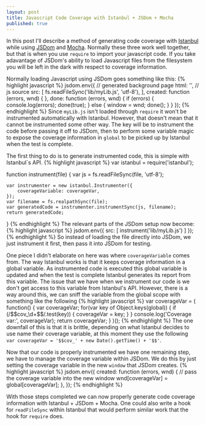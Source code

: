 ```yaml
---
layout: post
title: Javascript Code Coverage with Istanbul + JSDom + Mocha
published: true
---
```


In this post I'll describe a method of generating code coverage with [Istanbul](https://github.com/gotwarlost/istanbul)
 while using [JSDom](https://github.com/tmpvar/jsdom) and [Mocha](https://mochajs.org/). Normally
 these three work well together, but that is when you use ```require``` to import your javascript code.
 If you take adavantage of JSDom's ability to load Javascript files from the filesystem you will be
 left in the dark with respect to coverage information.

 Normally loading Javascript using JSDom goes something like this:
{% highlight javascript %}
jsdom.env({
    // generated background page
    html: '<html></html>',
    // js source
    src: [
        fs.readFileSync('lib/myLib.js', 'utf-8'),
    ],
    created: function (errors, wnd) {
    },
    done: function (errors, wnd) {
        if (errors) {
            console.log(errors);
            done(true);
        } else {
            window = wnd;
            done();
        }
    }
});
{% endhighlight %}
Since ```myLib.js``` isn't loaded through ```require``` it won't be instrumented 
automatically with Istanbul.  However, that doesn't mean that it cannot be instrumented some other way.
The key will be to instrument the code before passing it off to JSDom, then to perform some
variable magic to expose the coverage information in ```global``` to be picked up by Istanbul when
the test is complete.

The first thing to do is to generate instrumented code, this is simple with Istanbul`s API.
{% highlight javascript %}
var istanbul = require('istanbul');

function instrument(file) {
    var js = fs.readFileSync(file, 'utf-8');

    var instrumenter = new istanbul.Instrumenter({
        coverageVariable: coverageVar,
    });
    var filename = fs.realpathSync(file);
    var generatedCode = instrumenter.instrumentSync(js, filename);
    return generatedCode;
}
{% endhighlight %}
The relevant parts of the JSDom setup now become: 
{% highlight javascript %}
jsdom.env({
    src: [
        instrument('lib/myLib.js')
    ]
});
{% endhighlight %}
So instead of loading the file directly into JSDom, we just instrument it first, then pass it 
into JSDom for testing.

One piece I didn't elaborate on here was where ```coverageVariable``` comes from.  The way Istanbul works
is that it keeps coverage information in a global variable.  As instrumented code is executed this global variable
is updated and when the test is complete Istanbul generates its report from this variable.  The issue
that we have when we instrument our code is we don't get access to this variable from Istanbul's API.
However, there is a way around this, we can sniff the variable from the global scope with something like
the following
{% highlight javascript %}
var coverageVar = (
    function() {
        var coverageVar;
        for(var key of Object.keys(global)) {
            if (/\$\$cov_\d+\$\$/.test(key)) {
                coverageVar = key;
            }
        }
        console.log('Coverage var:', coverageVar);
        return coverageVar;
    }
)();
{% endhighlight %}
The one downfall of this is that it is brittle, depending on what Istanbul decides to use name
their coverage variable, at this moment they use the following ``` var coverageVar = '$$cov_' + new Date().getTime() + '$$'```.

Now that our code is properly instrumented we have one remaining step, we have to manage the coverage variable
within JSDom.  We do this by just setting the coverage variable in the new ```window``` that JSDom creates.
{% highlight javascript %}
jsdom.env({
    created: function (errors, wnd) {
        // pass the coverage variable into the new window
        wnd[coverageVar] = global[coverageVar];
    },
});
{% endhighlight %}

With those steps completed we can now properly generate code coverage information with
Istanbul + JSDom + Mocha.  One could also write a hook for ```readFileSync``` within Istanbul
that would perform similar work that the hook for ```require``` does.

